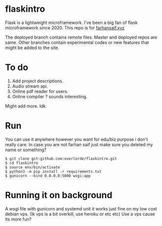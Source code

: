 # flaskintro

Flask is a lightweight microframework. I've been a big fan of flask microframework since 2020. 
This repo is for [farhansaif.xyz](https://farhansaif.xyz) 

The deployed branch contains remote files. Master and deployed repos are same. Other branches contain experimental codes or new features that might be added to the site. 

# To do
1. Add project descriptions.
2. Audio stream api.
3. Online pdf reader for users.
4. Online compiler ? sounds interesting. 

Might add more. Idk.
# Run
You can use it anywhere however you want for edu/biz purpose i don't really care. In case you are not farhan saif just make sure you deleted my name or something? 
```
$ git clone git:github.com:overlorde/flaskintro.git
$ cd flaskintro
$ source env/bin/activate
$ python3 -m pip install -r requirements.txt
$ gunicorn --bind 0.0.0.0:5000 wsgi:app
```
# Running it on background
A wsgi file with gunicorn and systemd unit it works just fine on my low cost debian vps. (Ik vps is a bit overkill, use heroku or etc etc) Use a vps cause its more fun?
